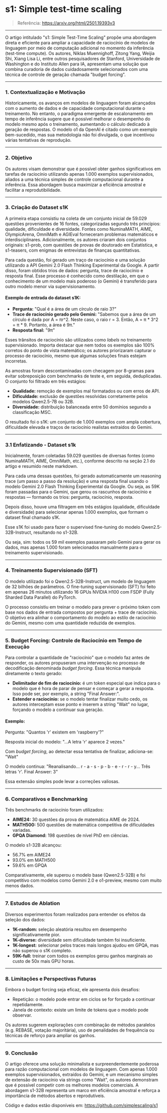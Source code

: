 # s1: Simple test-time scaling	

> Referência: https://arxiv.org/html/2501.19393v3

---
O artigo intitulado "s1: Simple Test-Time Scaling" propõe uma abordagem direta e eficiente para ampliar a capacidade de raciocínio de modelos de linguagem por meio de computação adicional no momento da inferência (test-time compute). Os autores, Niklas Muennighoff, Zitong Yang, Weijia Shi, Xiang Lisa Li, entre outros pesquisadores de Stanford, Universidade de Washington e do Instituto Allen para IA, apresentam uma solução que combina curadoria de dados cuidadosamente selecionados com uma técnica de controle de geração chamada "budget forcing".

---
### 1. Contextualização e Motivação
Historicamente, os avanços em modelos de linguagem foram alcançados com o aumento de dados e de capacidade computacional durante o treinamento. No entanto, o paradigma emergente de escalonamento em tempo de inferência sugere que é possível melhorar o desempenho do modelo mesmo após o treinamento, aumentando o cálculo dedicado à geração de respostas. O modelo o1 da OpenAI é citado como um exemplo bem-sucedido, mas sua metodologia não foi divulgada, o que incentivou várias tentativas de reprodução.

---
### 2. Objetivo
Os autores visam demonstrar que é possível obter ganhos significativos em tarefas de raciocínio utilizando apenas 1.000 exemplos supervisionados, aliados a uma técnica simples de controle computacional durante a inferência. Essa abordagem busca maximizar a eficiência amostral e facilitar a reprodutibilidade.

---
### 3. Criação do Dataset s1K
A primeira etapa consistiu na coleta de um conjunto inicial de 59.029 questões provenientes de 16 fontes, categorizadas segundo três princípios: qualidade, dificuldade e diversidade. Fontes como NuminaMATH, AIME, OlympicArena, OmniMath e AGIEval forneceram problemas matemáticos e interdisciplinares. Adicionalmente, os autores criaram dois conjuntos originais: s1-prob, com questões de provas de doutorado em Estatística, e s1-teasers, com enigmas de entrevistas de finanças quantitativas.

Para cada questão, foi gerado um traço de raciocínio e uma solução utilizando a API Gemini 2.0 Flash Thinking Experimental da Google. A partir disso, foram obtidos trios de dados: pergunta, trace de raciocínio e resposta final. Esse processo é conhecido como destilação, em que o conhecimento de um modelo mais poderoso (o Gemini) é transferido para outro modelo menor via supervisionamento.

#### Exemplo de entrada do dataset s1K:
- **Pergunta:** "Qual é a área de um círculo de raio 3?"
- **Trace de raciocínio gerado pelo Gemini:**
  "Sabemos que a área de um círculo é dada por A = πr^2.
  Neste caso, o raio r = 3. 
  Então, A = π * 3^2 = π * 9.
  Portanto, a área é 9π."
- **Resposta final:** "9π"

Esses trânsitos de raciocínio são utilizados como *labels* no treinamento supervisionado. Importa destacar que nem todos os exemplos são 100% corretos do ponto de vista matemático; os autores priorizaram capturar o processo de raciocínio, mesmo que algumas soluções finais estejam incorretas.

As amostras foram descontaminadas com checagem por 8-gramas para evitar sobreposição com benchmarks de teste e, em seguida, deduplicadas. O conjunto foi filtrado em três estágios:
- **Qualidade:** remoção de exemplos mal formatados ou com erros de API.
- **Dificuldade:** exclusão de questões resolvidas corretamente pelos modelos Qwen2.5-7B ou 32B.
- **Diversidade:** distribuição balanceada entre 50 domínios segundo a classificação MSC.

O resultado foi o s1K: um conjunto de 1.000 exemplos com ampla cobertura, dificuldade elevada e traços de raciocínio realistas extraídos do Gemini.

---
### 3.1 Enfatizando - Dataset s1k
Inicialmente, foram coletadas 59.029 questões de diversas fontes (como NuminaMATH, AIME, OmniMath, etc.), conforme descrito na seção 2.1 do artigo e resumido neste markdown.

Para cada uma dessas questões, foi gerado automaticamente um reasoning trace (um passo a passo da resolução) e uma resposta final usando o modelo Gemini 2.0 Flash Thinking Experimental da Google. Ou seja, as 59K foram passadas para o Gemini, que gerou os rascunhos de raciocínio e respostas — formando os trios: pergunta, raciocínio, resposta.

Depois disso, houve uma filtragem em três estágios (qualidade, dificuldade e diversidade) para selecionar apenas 1.000 exemplos, que formam o dataset final chamado s1K.

Esse s1K foi usado para fazer o supervised fine-tuning do modelo Qwen2.5-32B-Instruct, resultando no s1-32B.

Ou seja, sim: todos os 59 mil exemplos passaram pelo Gemini para gerar os dados, mas apenas 1.000 foram selecionados manualmente para o treinamento supervisionado.

---
### 4. Treinamento Supervisionado (SFT)
O modelo utilizado foi o Qwen2.5-32B-Instruct, um modelo de linguagem de 32 bilhões de parâmetros. O fine-tuning supervisionado (SFT) foi feito em apenas 26 minutos utilizando 16 GPUs NVIDIA H100 com FSDP (Fully Sharded Data Parallel) do PyTorch. 

O processo consistiu em treinar o modelo para prever o próximo token com base nos dados de entrada compostos por pergunta + trace de raciocínio. O objetivo era alinhar o comportamento do modelo ao estilo de raciocínio do Gemini, mesmo com uma quantidade reduzida de exemplos.

---
### 5. Budget Forcing: Controle de Raciocínio em Tempo de Execução
Para controlar a quantidade de "raciocínio" que o modelo faz antes de responder, os autores propuseram uma intervenção no processo de decodificação denominada *budget forcing*. Essa técnica manipula diretamente o texto gerado:
- **Delimitador de fim de raciocínio:** é um token especial que indica para o modelo que é hora de parar de pensar e começar a gerar a resposta. Isso pode ser, por exemplo, a string "Final Answer:".
- **Estender o raciocínio:** se o modelo tentar finalizar muito cedo, os autores interceptam esse ponto e inserem a string "Wait" no lugar, forçando o modelo a continuar sua geração.

#### Exemplo:
Pergunta: "Quantos 'r' existem em 'raspberry'?"

Resposta inicial do modelo:
"...A letra 'r' aparece 2 vezes."

Com *budget forcing*, ao detectar essa tentativa de finalizar, adiciona-se:
"Wait"

O modelo continua:
"Reanalisando... r - a - s - p - b - e - r - r - y... Três letras 'r'. Final Answer: 3"

Essa extensão simples pode levar a correções valiosas.

---
### 6. Comparativos e Benchmarking
Três benchmarks de raciocínio foram utilizados:
- **AIME24:** 30 questões da prova de matemática AIME de 2024.
- **MATH500:** 500 questões de matemática competitiva de dificuldades variadas.
- **GPQA Diamond:** 198 questões de nível PhD em ciências.

O modelo s1-32B alcançou:
- 56.7% em AIME24
- 93.0% em MATH500
- 59.6% em GPQA

Comparativamente, ele superou o modelo base (Qwen2.5-32B) e foi competitivo com modelos como Gemini 2.0 e o1-preview, mesmo com muito menos dados.

---
### 7. Estudos de Ablation
Diversos experimentos foram realizados para entender os efeitos da seleção dos dados:
- **1K-random:** seleção aleatória resultou em desempenho significativamente pior.
- **1K-diverse:** diversidade sem dificuldade também foi insuficiente.
- **1K-longest:** selecionar pelos traces mais longos ajudou em GPQA, mas não superou o s1K completo.
- **59K-full:** treinar com todos os exemplos gerou ganhos marginais ao custo de 50x mais GPU horas.

---
### 8. Limitações e Perspectivas Futuras
Embora o budget forcing seja eficaz, ele apresenta dois desafios:
- Repetição: o modelo pode entrar em ciclos se for forçado a continuar repetidamente.
- Janela de contexto: existe um limite de tokens que o modelo pode observar.

Os autores sugerem explorações com combinação de métodos paralelos (e.g. REBASE, votação majoritária), uso de penalidades de frequência ou técnicas de reforço para ampliar os ganhos.

---
### 9. Conclusão
O artigo oferece uma solução minimalista e surpreendentemente poderosa para razão computacional com modelos de linguagem. Com apenas 1.000 exemplos supervisionados, extraídos do Gemini, e um mecanismo simples de extensão de raciocínio via strings como "Wait", os autores demonstram que é possível competir com os melhores modelos comerciais. A abordagem s1-32B representa um marco em eficiência amostral e reforça a importância de métodos abertos e reprodutíveis.

Código e dados estão disponíveis em: https://github.com/simplescaling/s1

